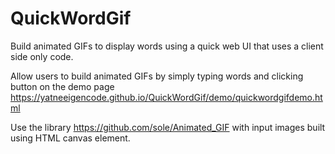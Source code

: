# QuickWordGif
Build animated GIFs to display words using a quick web UI that uses a client side only code.

Allow users to build animated GIFs by simply typing words and clicking button on the demo page
https://yatneeigencode.github.io/QuickWordGif/demo/quickwordgifdemo.html

Use the library https://github.com/sole/Animated_GIF with input images built using HTML canvas element. 

